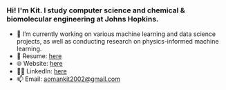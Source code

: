 ### Hi! I'm Kit. I study computer science and chemical & biomolecular engineering at Johns Hopkins.
- 🔭 I’m currently working on various machine learning and data science projects, as well as conducting research on physics-informed machine learning.
- 📄 Resume: [here](https://drive.google.com/file/d/1XqsYGUif8TzCtRfViWH1CbxRrWgUE_rc/view?usp=sharing)
- 🌐 Website: [here](https://amkcode.github.io/)
- 🤵🏻 LinkedIn: [here](https://www.linkedin.com/in/mankit-ao/)
- 📫 Email: aomankit2002@gmail.com
<!--
**AMKCode/AMKCode** is a ✨ _special_ ✨ repository because its `README.md` (this file) appears on your GitHub profile.

Here are some ideas to get you started:

- 🔭 I’m currently working on ...
- 🌱 I’m currently learning ...
- 👯 I’m looking to collaborate on ...
- 🤔 I’m looking for help with ...
- 💬 Ask me about ...
- 📫 How to reach me: ...
- 😄 Pronouns: ...
- ⚡ Fun fact: ...
-->
